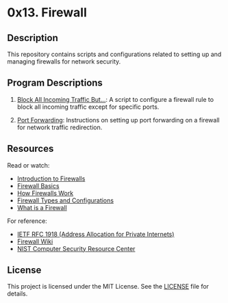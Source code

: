 # 0x13. Firewall

## Description
This repository contains scripts and configurations related to setting up and managing firewalls for network security.

## Program Descriptions

1. [Block All Incoming Traffic But...](https://github.com/iakev/alx-system_engineering-devops/blob/main/0x13-firewall/0-block_all_incoming_traffic_but): A script to configure a firewall rule to block all incoming traffic except for specific ports.

2. [Port Forwarding](https://github.com/iakev/alx-system_engineering-devops/blob/main/0x13-firewall/100-port_forwarding): Instructions on setting up port forwarding on a firewall for network traffic redirection.

## Resources
Read or watch:

- [Introduction to Firewalls](https://www.cisco.com/c/en/us/products/security/firewalls/index.html)
- [Firewall Basics](https://www.geeksforgeeks.org/introduction-of-firewall-in-computer-network/)
- [How Firewalls Work](https://www.howstuffworks.com/firewall.htm)
- [Firewall Types and Configurations](https://www.networkworld.com/article/228758/understanding-firewalls.html)
- [What is a Firewall](https://searchsecurity.techtarget.com/definition/firewall)

For reference:

- [IETF RFC 1918 (Address Allocation for Private Internets)](https://tools.ietf.org/html/rfc1918)
- [Firewall Wiki](https://en.wikipedia.org/wiki/Firewall_(computing))
- [NIST Computer Security Resource Center](https://csrc.nist.gov/)

## License
This project is licensed under the MIT License. See the [LICENSE](https://github.com/iakev/alx-system_engineering-devops/blob/main/LICENSE) file for details.
